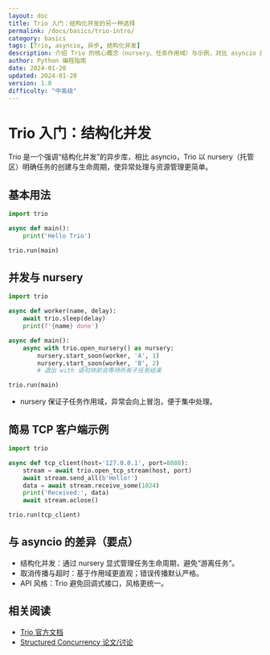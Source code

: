 ```yaml
---
layout: doc
title: Trio 入门：结构化并发的另一种选择
permalink: /docs/basics/trio-intro/
category: basics
tags: [Trio, asyncio, 异步, 结构化并发]
description: 介绍 Trio 的核心概念（nursery、任务作用域）与示例，对比 asyncio 的编程模型。
author: Python 编程指南
date: 2024-01-20
updated: 2024-01-20
version: 1.0
difficulty: "中高级"
---
```


# Trio 入门：结构化并发

Trio 是一个强调“结构化并发”的异步库，相比 asyncio，Trio 以 nursery（托管区）明确任务的创建与生命周期，使异常处理与资源管理更简单。

## 基本用法

```python
import trio

async def main():
    print('Hello Trio')

trio.run(main)
```

## 并发与 nursery

```python
import trio

async def worker(name, delay):
    await trio.sleep(delay)
    print(f'{name} done')

async def main():
    async with trio.open_nursery() as nursery:
        nursery.start_soon(worker, 'A', 1)
        nursery.start_soon(worker, 'B', 2)
        # 退出 with 语句块前会等待所有子任务结束

trio.run(main)
```

- nursery 保证子任务作用域，异常会向上冒泡，便于集中处理。

## 简易 TCP 客户端示例

```python
import trio

async def tcp_client(host='127.0.0.1', port=8888):
    stream = await trio.open_tcp_stream(host, port)
    await stream.send_all(b'Hello!')
    data = await stream.receive_some(1024)
    print('Received:', data)
    await stream.aclose()

trio.run(tcp_client)
```

## 与 asyncio 的差异（要点）

- 结构化并发：通过 nursery 显式管理任务生命周期，避免“游离任务”。
- 取消传播与超时：基于作用域更直观；错误传播默认严格。
- API 风格：Trio 避免回调式接口，风格更统一。

## 相关阅读

- [Trio 官方文档](https://trio.readthedocs.io/)
- [Structured Concurrency 论文/讨论](https://vorpus.org/blog/notes-on-structured-concurrency/)